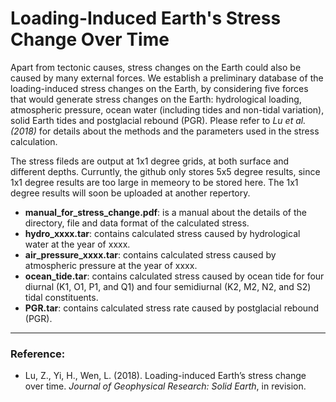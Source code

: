 # Loading-Induced Earth's Stress Change Over Time

Apart from tectonic causes, stress changes on the Earth could also be caused by many external forces. We establish a preliminary database of the loading-induced stress changes on the Earth, by considering five forces that would generate stress changes on the Earth: hydrological loading, atmospheric pressure, ocean water (including tides and non-tidal variation), solid Earth tides and postglacial rebound (PGR). Please refer to *Lu et al. (2018)* for details about the methods and the parameters used in the stress calculation.

The stress fileds are output at 1x1 degree grids, at both surface and different depths. Curruntly, the github only stores 5x5 degree results, since 1x1 degree results are too large in memeory to be stored here. The 1x1 degree results will soon be uploaded at another repertory.

* **manual_for_stress_change.pdf**: is a manual about the details of the directory, file and data format of the calculated stress.
* **hydro_xxxx.tar**: contains calculated stress caused by hydrological water at the year of xxxx.
* **air_pressure_xxxx.tar**: contains calculated stress caused by atmospheric pressure at the year of xxxx.
* **ocean_tide.tar**: contains calculated stress caused by ocean tide for four diurnal (K1, O1, P1, and Q1) and four semidiurnal (K2, M2, N2, and S2) tidal constituents.
* **PGR.tar**: contains calculated stress rate caused by postglacial rebound (PGR).


***
### Reference:
* Lu, Z., Yi, H., Wen, L. (2018). Loading-induced Earth’s stress change over time. *Journal of Geophysical Research: Solid Earth*, in revision.
